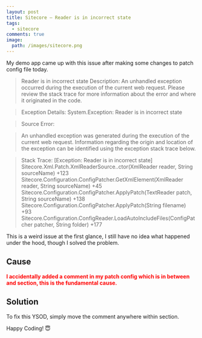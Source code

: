 ```yaml
---
layout: post
title: Sitecore – Reader is in incorrect state
tags:
  - sitecore
comments: true
image:
  path: /images/sitecore.png
---
```


<!-- ![_config.yml]({{ site.baseurl }}/images/sitecore.png) -->

My demo app came up with this issue after making some changes to patch config file today.

<!--more-->

> Reader is in incorrect state
> Description: An unhandled exception occurred during the execution of the current web request. Please review the stack trace for more information about the error and where it originated in the code.

> Exception Details: System.Exception: Reader is in incorrect state

> Source Error:

> An unhandled exception was generated during the execution of the current web request. Information regarding the origin and location of the exception can be identified using the exception stack trace below.

> Stack Trace:
> [Exception: Reader is in incorrect state]
> Sitecore.Xml.Patch.XmlReaderSource..ctor(XmlReader reader, String sourceName) +123
> Sitecore.Configuration.ConfigPatcher.GetXmlElement(XmlReader reader, String sourceName) +45
> Sitecore.Configuration.ConfigPatcher.ApplyPatch(TextReader patch, String sourceName) +138
> Sitecore.Configuration.ConfigPatcher.ApplyPatch(String filename) +93
> Sitecore.Configuration.ConfigReader.LoadAutoIncludeFiles(ConfigPatcher patcher, String folder) +177

This is a weird issue at the first glance, I still have no idea what happened under the hood, though I solved the problem.

## Cause

<span style="color:red">**I accidentally added a comment in my patch config which is in between and section, this is the fundamental cause.**</span>

## Solution

To fix this YSOD, simply move the comment anywhere within section.

Happy Coding! 😇

